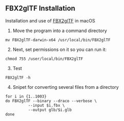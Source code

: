 ## FBX2glTF Installation

Installation and use of [FBX2glTF](https://github.com/facebookincubator/FBX2glTF) in macOS

1. Move the program into a command directory

```
mv FBX2glTF-darwin-x64 /usr/local/bin/FBX2glTF
```

2. Next, set permissions on it so you can run it:

```
chmod 755 /user/local/bin/FBX2glTF
```

3. Test

```
FBX2glTF -h
```

4. Snipet for converting several files from a directory

```
for i in {1..1003}
do FBX2glTF --binary --draco --verbose \
          --input $i.fbx \
          --output glb/$i.glb
done
```
